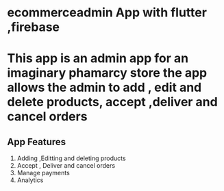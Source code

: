 # ecommerceadmin App with flutter ,firebase
<h1>This app is an admin app for an imaginary phamarcy store the app allows the admin to add , edit and delete products,  accept ,deliver and cancel orders</h1>
<h2>App Features</h2>
<ol>
<li>Adding ,Editting and deleting products</li>
<li>Accept , Deliver and cancel orders</li>
<li>Manage payments</li>
<li>Analytics</li>
  
</ol>



